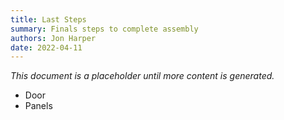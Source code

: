 ```yaml
---
title: Last Steps
summary: Finals steps to complete assembly
authors: Jon Harper
date: 2022-04-11
---
```


*This document is a placeholder until more content is generated.*

- Door
- Panels